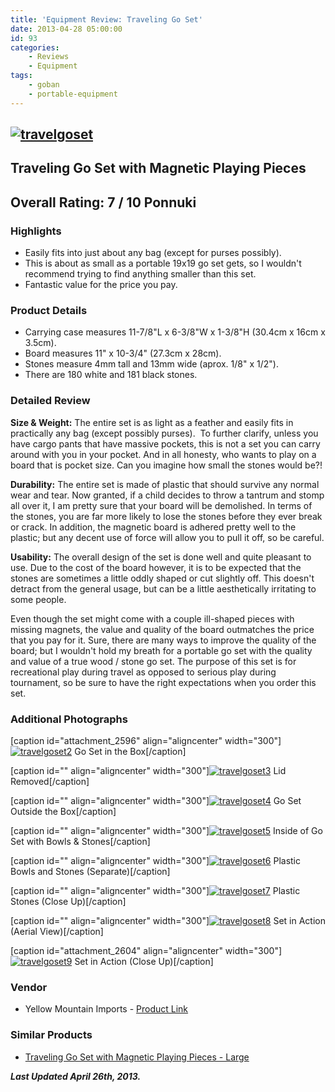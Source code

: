 ```yaml
---
title: 'Equipment Review: Traveling Go Set'
date: 2013-04-28 05:00:00
id: 93
categories:
	- Reviews
	- Equipment
tags:
	- goban
	- portable-equipment
---
```


## [![travelgoset](http://www.bengozen.com/wp-content/uploads/2010/09/travelgoset.jpg)](http://www.bengozen.com/wp-content/uploads/2010/09/travelgoset.jpg)

## Traveling Go Set with Magnetic Playing Pieces

## Over­all Rat­ing: 7 / 10 Ponnuki

### High­lights

*   Easily fits into just about any bag (except for purses possibly).
*   This is about as small as a portable 19x19 go set gets, so I wouldn't recommend trying to find anything smaller than this set.
*   Fantastic value for the price you pay.

### Prod­uct Details

*   Carrying case measures 11-7/8"L x 6-3/8"W x 1-3/8"H (30.4cm x 16cm x 3.5cm).
*   Board measures 11" x 10-3/4" (27.3cm x 28cm).
*   Stones measure 4mm tall and 13mm wide (aprox. 1/8" x 1/2").
*   There are 180 white and 181 black stones.
<!--more-->

### Detailed Review

**Size &amp; Weight:** The entire set is as light as a feather and easily fits in practically any bag (except possibly purses).  To further clarify, unless you have cargo pants that have massive pockets, this is not a set you can carry around with you in your pocket. And in all honesty, who wants to play on a board that is pocket size. Can you imagine how small the stones would be?!

**Dura­bil­ity:** The entire set is made of plastic that should survive any normal wear and tear. Now granted, if a child decides to throw a tantrum and stomp all over it, I am pretty sure that your board will be demolished. In terms of the stones, you are far more likely to lose the stones before they ever break or crack. In addition, the magnetic board is adhered pretty well to the plastic; but any decent use of force will allow you to pull it off, so be careful.

**Usabil­ity:** The overall design of the set is done well and quite pleasant to use. Due to the cost of the board however, it is to be expected that the stones are sometimes a little oddly shaped or cut slightly off. This doesn't detract from the general usage, but can be a little aesthetically irritating to some people.

Even though the set might come with a couple ill-shaped pieces with missing magnets, the value and quality of the board outmatches the price that you pay for it. Sure, there are many ways to improve the quality of the board; but I wouldn't hold my breath for a portable go set with the quality and value of a true wood / stone go set. The purpose of this set is for recreational play during travel as opposed to serious play during tournament, so be sure to have the right expectations when you order this set.

### Addi­tional Photographs

[caption id="attachment_2596" align="aligncenter" width="300"][![travelgoset2](http://www.bengozen.com/wp-content/uploads/2010/09/travelgoset2.jpg)](http://www.bengozen.com/wp-content/uploads/2010/09/travelgoset2.jpg) Go Set in the Box[/caption]

[caption id="" align="aligncenter" width="300"][![travelgoset3](http://www.bengozen.com/wp-content/uploads/2010/09/travelgoset3.jpg)](http://www.bengozen.com/wp-content/uploads/2010/09/travelgoset3.jpg) Lid Removed[/caption]

[caption id="" align="aligncenter" width="300"][![travelgoset4](http://www.bengozen.com/wp-content/uploads/2010/09/travelgoset4.jpg)](http://www.bengozen.com/wp-content/uploads/2010/09/travelgoset4.jpg) Go Set Outside the Box[/caption]

[caption id="" align="aligncenter" width="300"][![travelgoset5](http://www.bengozen.com/wp-content/uploads/2010/09/travelgoset5.jpg)](http://www.bengozen.com/wp-content/uploads/2010/09/travelgoset5.jpg) Inside of Go Set with Bowls &amp; Stones[/caption]

[caption id="" align="aligncenter" width="300"][![travelgoset6](http://www.bengozen.com/wp-content/uploads/2010/09/travelgoset6.jpg)](http://www.bengozen.com/wp-content/uploads/2010/09/travelgoset6.jpg) Plastic Bowls and Stones (Separate)[/caption]

[caption id="" align="aligncenter" width="300"][![travelgoset7](http://www.bengozen.com/wp-content/uploads/2010/09/travelgoset7.jpg)](http://www.bengozen.com/wp-content/uploads/2010/09/travelgoset7.jpg) Plastic Stones (Close Up)[/caption]

[caption id="" align="aligncenter" width="300"][![travelgoset8](http://www.bengozen.com/wp-content/uploads/2010/09/travelgoset8.jpg)](http://www.bengozen.com/wp-content/uploads/2010/09/travelgoset8.jpg) Set in Action (Aerial View)[/caption]

[caption id="attachment_2604" align="aligncenter" width="300"][![travelgoset9](http://www.bengozen.com/wp-content/uploads/2010/09/travelgoset9.jpg)](http://www.bengozen.com/wp-content/uploads/2010/09/travelgoset9.jpg) Set in Action (Close Up)[/caption]

### Ven­dor

*   <span style="line-height: 13px;">Yellow Mountain Imports - [Product Link](https://www.ymimports.com/p-1629-traveling-go-set-with-magnetic-playing-pieces.aspx#.UW7m07VlnJI)</span>

### Sim­i­lar Products

*   [Traveling Go Set with Magnetic Playing Pieces - Large](http://www.amazon.com/gp/product/B005A29Z5Y/ref=as_li_ss_tl?ie=UTF8&amp;camp=1789&amp;creative=390957&amp;creativeASIN=B005A29Z5Y&amp;linkCode=as2&amp;tag=be09a-20)

_**Last Updated April 26th, 2013.**_